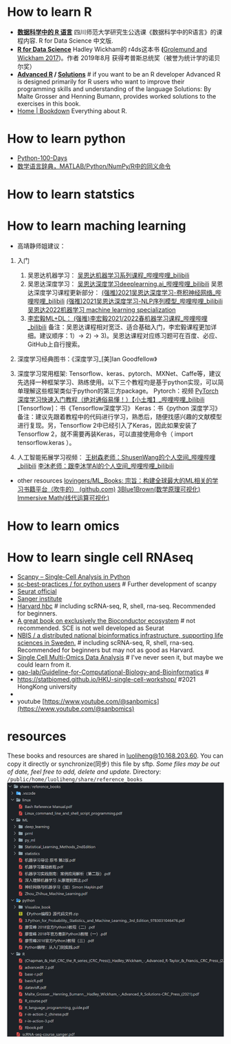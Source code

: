 # How to learn R

* **[数据科学中的 R 语言](https://bookdown.org/wangminjie/R4DS/)**
  四川师范大学研究生公选课《数据科学中的R语言》的课程内容. R for Data Science 中文版.
* **[R for Data Science](https://r4ds.had.co.nz/)**
  Hadley Wickham的 r4ds这本书 **(**[Grolemund and Wickham 2017](https://bookdown.org/wangminjie/R4DS/references.html#ref-Wickham2017))。作者 2019年8月 获得考普斯总统奖（被誉为统计学的诺贝尔奖）
* **[Advanced R](https://adv-r.hadley.nz/) / [Solutions](http://advanced-r-solutions.rbind.io/)**  # if you want to be an R developer
  Advanced R is designed primarily for R users who want to improve their programming skills and understanding of the language
  Solutions: By Malte Grosser and Henning Bumann, provides worked solutions to the exercises in this book.
* [Home | Bookdown](https://bookdown.org/)
  Everything about R.

# How to learn python

* [Python-100-Days](https://github.com/jackfrued/Python-100-Days)
* [数学语言辞典，MATLAB/Python/NumPy/R中的同义命令](https://mathesaurus.sourceforge.net/)

# How to learn statstics

# How to learn maching learning

- 高靖静师姐建议：
1. 入门
   1. 吴恩达机器学习： [吴恩达机器学习系列课程_哔哩哔哩_bilibili](https://www.bilibili.com/video/BV164411b7dx?spm_id_from=333.999.0.0)
   2. 吴恩达深度学习： [吴恩达深度学习deeplearning.ai_哔哩哔哩_bilibili](https://www.bilibili.com/video/BV1FT4y1E74V?spm_id_from=333.999.0.0&vd_source=4c0518a6bef83f692def7c8a7b84e9ad)
    吴恩达深度学习课程更新部分：
    [(强推)2021吴恩达深度学习-卷积神经网络_哔哩哔哩_bilibili](<https://www.bilibili.com/video/BV1e54y1b7uk?spm_id_from=333.999.0.0&vd_source=4c0518a6bef83f692def7c8a7b84e9ad>)
    [(强推)2021吴恩达深度学习-NLP序列模型_哔哩哔哩_bilibili](https://www.bilibili.com/video/BV1Co4y1279R?spm_id_from=333.999.0.0)
    [吴恩达2022机器学习 machine learning specialization](<https://www.bilibili.com/video/BV19B4y1W76i/?spm_id_from=333.337.search-card.all.click&vd_source=fd14c8a48e98e913fe83864fa660e5ce>)
   3. [李宏毅ML+DL： (强推)李宏毅2021/2022春机器学习课程_哔哩哔哩_bilibili](<https://www.bilibili.com/video/BV1Wv411h7kN?spm_id_from=333.999.0.0&vd_source=4c0518a6bef83f692def7c8a7b84e9ad>)
备注：吴恩达课程相对宽泛、适合基础入门，李宏毅课程更加详细。建议顺序：1）-> 2) -> 3)。吴恩达课程对应练习题可在百度、必应、GitHub上自行搜索。

2. 深度学习经典图书：《深度学习_[美]Ian Goodfellow》
3. 深度学习常用框架: Tensorflow、keras、pytorch、MXNet、Caffe等，建议先选择一种框架学习、熟练使用。以下三个教程均是基于python实现，可以简单理解这些框架类似于python的第三方package。
Pytorch：视频
[PyTorch深度学习快速入门教程（绝对通俗易懂！）【小土堆】_哔哩哔哩_bilibili](<https://www.bilibili.com/video/BV1hE411t7RN?spm_id_from=333.1007.top_right_bar_window_custom_collection.content.click&vd_source=4c0518a6bef83f692def7c8a7b84e9ad>)
[Tensorflow]：书《Tensorflow深度学习》
Keras：书《python 深度学习》
备注：建议先跟着教程中的代码进行学习，熟悉后，随便找感兴趣的文献模型进行复现。另，Tensorflow 2中已经引入了Keras，因此如果安装了Tensorflow 2，就不需要再装Keras，可以直接使用命令（ import tensorflow.keras ）。
4. 人工智能拓展学习视频：
[王树森老师：ShusenWang的个人空间_哔哩哔哩_bilibili](<https://space.bilibili.com/1369507485/video?tid=0&page=1&keyword=&order=pubdate>)
[李沐老师：跟李沐学AI的个人空间_哔哩哔哩_bilibili](https://space.bilibili.com/1567748478/video)






- other resources
[lovingers/ML_Books: 宗旨：构建全球最大的ML相关的学习书籍平台（吹牛的） (github.com)](https://github.com/lovingers/ML_Books)
[3Blue1Brown(数学原理可视化)](https://www.3blue1brown.com/#lessons)
[Immersive Math(线代运算可视化)](http://immersivemath.com/ila/index.html)

# How to learn omics

# How to learn single cell RNAseq

- [Scanpy – Single-Cell Analysis in Python](https://scanpy.readthedocs.io/en/stable/index.html)
- [sc-best-practices / for python users](https://www.sc-best-practices.org/) # Further development of scanpy
- [Seurat official](https://satijalab.org/seurat/)
- [Sanger institute](https://www.singlecellcourse.org/)
- [Harvard hbc](https://github.com/hbctraining) # including scRNA-seq, R, shell, rna-seq. Recommended for beginners.
- [A great book on exclusively the Bioconductor ecosystem](https://bioconductor.org/books/release/OSCA/) # not recommended. SCE is not well developed as Seurat
- [NBIS / a distributed national bioinformatics infrastructure, supporting life sciences in Sweden.](https://nbisweden.github.io/workshop-scRNAseq/exercises.html) # including scRNA-seq, R, shell, rna-seq. Recommended for beginners but may not as good as Harvard.
- [Single Cell Multi-Omics Data Analysis](https://bookdown.org/ytliu13207/SingleCellMultiOmicsDataAnalysis/) # I've never seen it, but maybe we could learn from it.
- [gao-lab/Guideline-for-Computational-Biology-and-Bioinformatics](https://github.com/gao-lab/Guideline-for-Computational-Biology-and-Bioinformatics) # 
- https://statbiomed.github.io/HKU-single-cell-workshop/  #2021 HongKong university
- 
- youtube
  [https://www.youtube.com/@sanbomics](https://www.youtube.com/@sanbomics)

# resources
These books and resources are shared in luoliheng@10.168.203.60. 
You can copy it directly or synchronize(同步) this file by sftp.
*Some files may be out of date, feel free to add, delete and update.*
Directory: `/public/home/luoliheng/share/reference_books`
![1684996933465](image/how_to_learn_bioinfo/1684996933465.png)
